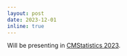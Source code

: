 ```yaml
---
layout: post
date: 2023-12-01
inline: true
---
```


Will be presenting in [CMStatistics 2023](http://www.cmstatistics.org/CMStatistics2023/fullprogramme.php).